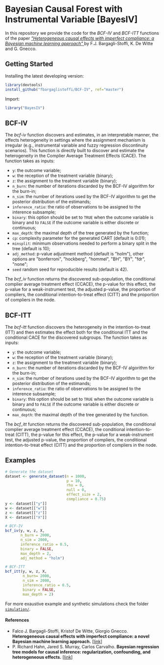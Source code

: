# Bayesian Causal Forest with Instrumental Variable [BayesIV]

In this repository we provide the code for the _BCF-IV_ and _BCF-ITT_ functions of the paper <a href="https://projecteuclid.org/journals/annals-of-applied-statistics/volume-16/issue-3/Heterogeneous-causal-effects-with-imperfect-compliance--A-Bayesian-machine/10.1214/21-AOAS1579.short"> _"Heterogeneous causal effects with imperfect compliance: a Bayesian machine learning approach"_ </a> by F.J. Bargagli-Stoffi, K. De Witte and G. Gnecco. 

## Getting Started

Installing the latest developing version: 

```r
library(devtools)
install_github("fbargaglistoffi/BCF-IV", ref="master")
```

Import:

```r
library("BayesIV")
```

## BCF-IV 

The _bcf-iv_ function discovers and estimates, in an interpretable manner, the effects heterogeneity in settings where the assignment mechanism is irregular (e.g., instrumental variable and fuzzy regression discontinuity scenarios). This function is directly built to discover and estimate the heterogeneity in the Complier Average Treatment Effects (CACE).
The function takes as inputs:

* <tt>`y`</tt>: the outcome variable;
* <tt>`w`</tt>: the reception of the treatment variable (binary);
* <tt>`z`</tt>: the assignment to the treatment variable (binary);
* <tt>`n_burn`</tt>: the number of iterations discarded by the BCF-IV algorithm for the burn-in;
* <tt>`n_sim`</tt>: the number of iterations used by the BCF-IV algorithm  to get the posterior distribution of the estimands;
* <tt>`inference_ratio`</tt>: the ratio of observations to be assigned to the interence subsample;
* <tt>`binary`</tt>: this option should be set to <tt>`TRUE`</tt> when the outcome variable is binary and to <tt>`FALSE`</tt> if the outcome variable is either discrete or continuous;
* <tt>`max_depth`</tt>: the maximal depth of the tree generated by the function;
* <tt>`cp`</tt>: complexity parameter for the generated CART (default is 0.01);
* <tt>`minsplit`</tt>: minimum observations needed to perform a binary split in the tree (default is 10);
* <tt>`adj_method`</tt>: p-value adjustment method (default is "holm"), other options are "bonferroni", "hockberg", "hommel", "BH", "BY", "fdr", "none";
* <tt>`seed`</tt> random seed for reproducible results (default is 42).

The _bcf_iv_ function returns the discovered sub-population, the conditional complier average treatment effect (CCACE), the p-value for this effect, the p-value for a weak-instrument test, the adjusted p-value, the proportion of compliers, the conditional intention-to-treat effect (CITT) and the proportion of compliers in the node.

## BCF-ITT 

The _bcf-itt_ function discovers the heterogeneity in the intention-to-treat (ITT) and then estimates the effect both for the conditional ITT and the conditional CACE for the discovered subgroups.
The function takes as inputs:

* <tt>`y`</tt>: the outcome variable;
* <tt>`w`</tt>: the reception of the treatment variable (binary);
* <tt>`z`</tt>: the assignment to the treatment variable (binary);
* <tt>`n_burn`</tt>: the number of iterations discarded by the BCF-IV algorithm for the burn-in;
* <tt>`n_sim`</tt>: the number of iterations used by the BCF-IV algorithm  to get the posterior distribution of the estimands;
* <tt>`inference_ratio`</tt>: the ratio of observations to be assigned to the interence subsample;
* <tt>`binary`</tt>: this option should be set to <tt>`TRUE`</tt> when the outcome variable is binary and to <tt>`FALSE`</tt> if the outcome variable is either discrete or continuous;
* <tt>`max_depth`</tt>: the maximal depth of the tree generated by the function.

The _bcf_itt_ function returns the discovered sub-population, the conditional complier average treatment effect (CCACE), the conditional intention-to-treat (CITT), the p-value for this effect, the p-value for a weak-instrument test,  the adjusted p-value, the proportion of compliers, the conditional intention-to-treat effect (CITT) and the proportion of compliers in the node.

## Examples

```R
# Generate the dataset
dataset <- generate_dataset(n = 1000, 
                            p = 10, 
                            rho = 0, 
                            null = 0, 
                            effect_size = 2, 
                            compliance = 0.75)
y <- dataset[["y"]]
w <- dataset[["w"]]
z <- dataset[["z"]]
X <- dataset[["X"]]

# BCF-IV
bcf_iv(y, w, z, X, 
       n_burn = 2000, 
       n_sim = 2000, 
       inference_ratio = 0.5, 
       binary = FALSE, 
       max_depth = 2, 
       adj_method = "holm")

# BCF-ITT
bcf_itt(y, w, z, X, 
        n_burn= 2000, 
        n_sim = 2000, 
        inference_ratio = 0.5, 
        binary = FALSE, 
        max_depth = 2)
```

For more exaustive example and synthetic simulations check the folder <a href="https://github.com/fbargaglistoffi/BCF-IV/tree/master/simulations">
`simulation/`</a>.

#### References
* Falco J. Bargagli-Stoffi, Kristof De Witte, Giorgio Gnecco. <b>Heterogeneous causal effects with imperfect compliance: a novel Bayesian machine learning approach.</b> [<a href="https://arxiv.org/abs/1905.12707">link</a>]
* P. Richard Hahn, Jared S. Murray, Carlos Carvalho. <b>Bayesian regression tree models for causal inference: regularization, confounding, and heterogeneous effects.</b> [<a href="https://arxiv.org/abs/1706.09523">link</a>]

